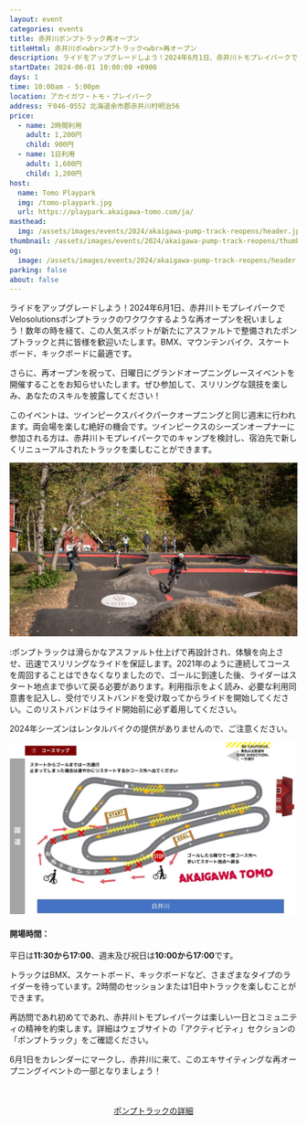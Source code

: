 ```yaml
---
layout: event
categories: events
title: 赤井川ポンプトラック再オープン
titleHtml: 赤井川ポ<wbr>ンプトラック<wbr>再オープン
description: ライドをアップグレードしよう！2024年6月1日、赤井川トモプレイパークでVelosolutionsポンプトラックのワクワクするような再オープンを祝いましょう！数年の時を経て、この人気スポットが新たにアスファルトで整備されたポンプトラックと共に皆様を歓迎いたします。BMX、マウンテンバイク、スケートボード、キックボードに最適です。
startDate: 2024-06-01 10:00:00 +0900
days: 1
time: 10:00am - 5:00pm
location: アカイガワ・トモ・プレイパーク
address: 〒046-0552 北海道余市郡⾚井川村明治56
price:
  - name: 2時間利用
    adult: 1,200円
    child: 900円
  - name: 1日利用
    adult: 1,600円
    child: 1,200円
host:
  name: Tomo Playpark
  img: /tomo-playpark.jpg
  url: https://playpark.akaigawa-tomo.com/ja/
masthead:
  img: /assets/images/events/2024/akaigawa-pump-track-reopens/header.jpg
thumbnail: /assets/images/events/2024/akaigawa-pump-track-reopens/thumb.jpg
og:
  image: /assets/images/events/2024/akaigawa-pump-track-reopens/header.jpg
parking: false
about: false
---
```

ライドを<wbr>アップグレードしよう！<wbr>2024年6月1日、<wbr>赤井川トモプレイパークで<wbr>Velosolutionsポンプトラックの<wbr>ワクワクするような<wbr>再オープンを<wbr>祝いましょう！<wbr>数年の<wbr>時を<wbr>経て、<wbr>この<wbr>人気スポットが<wbr>新たに<wbr>アスファルトで<wbr>整備された<wbr>ポンプトラックと<wbr>共に<wbr>皆様を<wbr>歓迎いたします。<wbr>BMX、<wbr>マウンテンバイク、<wbr>スケートボード、<wbr>キックボードに<wbr>最適です。

さらに、<wbr>再オープンを<wbr>祝って、<wbr>日曜日に<wbr>グランドオープニングレースイベントを<wbr>開催する<wbr>ことを<wbr>お知らせいたします。<wbr>ぜひ<wbr>参加して、<wbr>スリリングな<wbr>競技を<wbr>楽しみ、<wbr>あなたの<wbr>スキルを<wbr>披露してください！

この<wbr>イベントは、<wbr>ツインピークスバイクパークオープニングと<wbr>同じ<wbr>週末に<wbr>行われます。<wbr>両会場を<wbr>楽しむ<wbr>絶好の<wbr>機会です。<wbr>ツインピークスの<wbr>シーズンオープナーに<wbr>参加される<wbr>方は、<wbr>赤井川トモプレイパークでの<wbr>キャンプを<wbr>検討し、<wbr>宿泊先で<wbr>新しく<wbr>リニューアルされた<wbr>トラックを<wbr>楽しむことができます。

![](/assets/images/events/2024/akaigawa-pump-track-reopens/riders.jpg)

:ポンプトラックは<wbr>滑らかな<wbr>アスファルト仕上げで<wbr>再設計され、<wbr>体験を<wbr>向上させ、<wbr>迅速で<wbr>スリリングな<wbr>ライドを<wbr>保証します。<wbr>2021年のように<wbr>連続して<wbr>コースを<wbr>周回する<wbr>ことは<wbr>できなくなりましたので、<wbr>ゴールに<wbr>到達した<wbr>後、<wbr>ライダーは<wbr>スタート地点まで<wbr>歩いて<wbr>戻る<wbr>必要が<wbr>あります。<wbr>利用指示を<wbr>よく<wbr>読み、<wbr>必要な<wbr>利用同意書を<wbr>記入し、<wbr>受付で<wbr>リストバンドを<wbr>受け取ってから<wbr>ライドを<wbr>開始してください。<wbr>この<wbr>リストバンドは<wbr>ライド開始前に<wbr>必ず<wbr>着用してください。

2024年シーズンは<wbr>レンタルバイクの<wbr>提供が<wbr>ありませんので、<wbr>ご注意ください。

![](/assets/images/events/2024/akaigawa-pump-track-reopens/map.jpg)

#### 開場時間：
平日は<strong ><wbr>11:30から<wbr>17:00</strong>、<wbr>週末及び祝日は<strong ><wbr>10:00から<wbr>17:00</strong>です。

トラックは<wbr>BMX、<wbr>スケートボード、<wbr>キックボードなど、<wbr>さまざまな<wbr>タイプの<wbr>ライダーを<wbr>待っています。<wbr>2時間の<wbr>セッションまたは<wbr>1日中トラックを<wbr>楽しむことができます。

再訪問であれ初めてであれ、<wbr>赤井川トモプレイパークは<wbr>楽しい<wbr>一日と<wbr>コミュニティの<wbr>精神を<wbr>約束します。<wbr>詳細は<wbr>ウェブサイトの<wbr>「アクティビティ」セクションの<wbr>「ポンプトラック」を<wbr>ご確認ください。

6月<wbr>1日を<wbr>カレンダーに<wbr>マークし、<wbr>赤井川に<wbr>来て、<wbr>この<wbr>エキサイティングな<wbr>再オープニングイベントの<wbr>一部と<wbr>なりましょう！

<div style="text-align:center; margin:50px 0;">
  <a class="btn btn-primary" href="https://playpark.akaigawa-tomo.com/ja/activities/pumptrack/" target="_blank">ポンプトラックの詳細</a>
</div>
